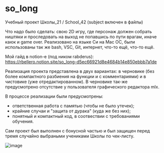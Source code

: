 # so_long
Учебный проект Школы_21 / School_42 (subject включен в файлы)

Что надо было сделать: свою 2D игру, где персонаж должен собрать ништяки и проследовать на выход не попавшись по пути врагам, иначе каюк и game over.
Реализовано на языке Си на Mac OC, были использованы так же bash, VSC, Git, интернет, что-то ещё, что-то ещё.

Мой гайд в notion-e (под ником rabderus): https://rbellero.notion.site/so_long-d5ec66921d8e4684b14e850ebbb7a1de

Реализация проекта представлена в двух вариантах: в черновике (без более компактного разбиения на функции и с комментариями) и в чистовике (уже отредактированном).
В черновике так-же предусмотрено отсутствие у пользователя графического редактора mlx. 

В процессе реализации были предусмотрены:
- ответственная работа с памятью (чтобы не было утечек);
- крайние случаи и "защита от дурака" (куда же без них);
- понятный и компактный код, в соотвествии с требованиями обучения.

Сам проект был выполнен с бонусной частью и был защищен перед тремя случайно выбраными учениками Школы по чек-листу.

![image](https://user-images.githubusercontent.com/107763382/234953937-97bee257-dde3-4be4-896a-7009c79ce1ac.png)

